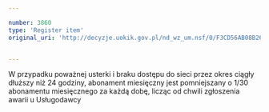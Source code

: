 ```yaml
---

number: 3860
type: 'Register item'
original_uri: 'http://decyzje.uokik.gov.pl/nd_wz_um.nsf/0/F3CD56AB08B266B0C1257A9B0040BE00?OpenDocument'


---
```


W przypadku poważnej usterki i braku dostępu do sieci przez okres ciągły dłuższy niż 24 godziny, abonament miesięczny jest pomniejszany o 1/30 abonamentu miesięcznego za każdą dobę, licząc od chwili zgłoszenia awarii u Usługodawcy
